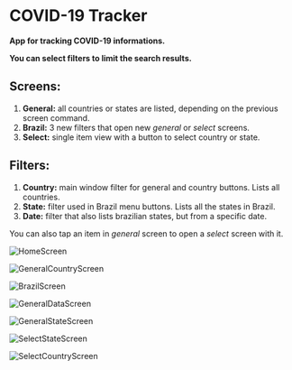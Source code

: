 # COVID-19 Tracker

**App for tracking COVID-19 informations.**

**You can select filters to limit the search results.**

## Screens:
1. **General:** all countries or states are listed, depending on the previous screen command.
2. **Brazil:** 3 new filters that open new *general* or *select* screens.
3. **Select:** single item view with a button to select country or state.

## Filters:
1. **Country:** main window filter for general and country buttons. Lists all countries.
2. **State:** filter used in Brazil menu buttons. Lists all the states in Brazil.
3. **Date:** filter that also lists brazilian states, but from a specific date.

You can also tap an item in *general* screen to open a *select* screen with it.

![HomeScreen](https://i.imgur.com/PQsJM6p.jpg)

![GeneralCountryScreen](https://i.imgur.com/AHmRGq6.jpg)

![BrazilScreen](https://i.imgur.com/3Iw8adk.jpg)

![GeneralDataScreen](https://i.imgur.com/Z96EUlu.jpg)

![GeneralStateScreen](https://i.imgur.com/v2aSIOv.jpg)

![SelectStateScreen](https://i.imgur.com/VaONhJk.jpg)

![SelectCountryScreen](https://i.imgur.com/XL7BP8u.jpg)
